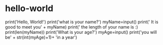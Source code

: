 # hello-world
print('Hello, World!')
print('what is your name?')
myName=input()
print(' It is good to meet you' + myName)
print(' the length of your name is :)
print(len(myName))
print('What is your age?')
myAge=input()
print('you will be' + str(int(myAge)+1)+ 'in a year')
